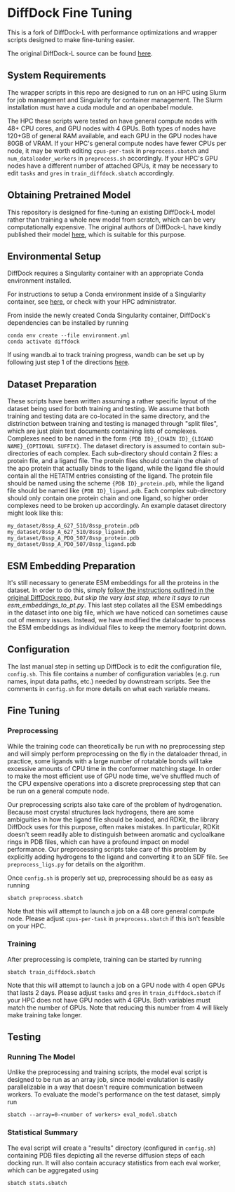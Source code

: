 # DiffDock Fine Tuning 

This is a fork of DiffDock-L with performance optimizations and wrapper scripts designed to make fine-tuning easier.

The original DiffDock-L source can be found [here](https://github.com/gcorso/DiffDock/).

## System Requirements

The wrapper scripts in this repo are designed to run on an HPC using Slurm for job management and Singularity for container management. The Slurm installation must have a cuda module and an openbabel module.

The HPC these scripts were tested on have general compute nodes with 48+ CPU cores, and GPU nodes with 4 GPUs. Both types of nodes have 120+GB of general RAM available, and each GPU in the GPU nodes have 80GB of VRAM. If your HPC's general compute nodes have fewer CPUs per node, it may be worth editing `cpus-per-task` in `preprocess.sbatch` and `num_dataloader_workers` in `preprocess.sh` accordingly. If your HPC's GPU nodes have a different number of attached GPUs, it may be necessary to edit `tasks` and `gres` in `train_diffdock.sbatch` accordingly.

## Obtaining Pretrained Model

This repository is designed for fine-tuning an existing DiffDock-L model rather than training a whole new model from scratch, which can be very computationally expensive. The original authors of DiffDock-L have kindly published their model [here](https://github.com/gcorso/DiffDock/releases/download/v1.1/diffdock_models.zip), which is suitable for this purpose.

## Environmental Setup

DiffDock requires a Singularity container with an appropriate Conda environment installed.

For instructions to setup a Conda environment inside of a Singularity container, see [here](https://sites.google.com/nyu.edu/nyu-hpc/hpc-systems/greene/software/singularity-with-miniconda), or check with your HPC administrator.

From inside the newly created Conda Singularity container, DiffDock's dependencies can be installed by running

    conda env create --file environment.yml
    conda activate diffdock

If using wandb.ai to track training progress, wandb can be set up by following just step 1 of the directions [here](https://wandb.ai/quickstart?utm_source=app-resource-center&utm_medium=app&utm_term=quickstart&product=models).

## Dataset Preparation

These scripts have been written assuming a rather specific layout of the dataset being used for both training and testing. We assume that both training and testing data are co-located in the same directory, and the distrinction between training and testing is managed through "split files", which are just plain text documents containing lists of complexes. Complexes need to be named in the form `{PDB ID}_{CHAIN ID}_{LIGAND NAME}_{OPTIONAL SUFFIX}`. The dataset directory is assumed to contain sub-directories of each complex. Each sub-directory should contain 2 files: a protein file, and a ligand file. The protein files should contain the chain of the apo protein that actually binds to the ligand, while the ligand file should contain all the HETATM entries consisting of the ligand. The protein file should be named using the scheme `{PDB ID}_protein.pdb`, while the ligand file should be named like `{PDB ID}_ligand.pdb`. Each complex sub-directory should only contain one protein chain and one ligand, so higher order complexes need to be broken up accordingly. An example dataset directory might look like this:

    my_dataset/8ssp_A_627_510/8ssp_protein.pdb
    my_dataset/8ssp_A_627_510/8ssp_ligand.pdb
    my_dataset/8ssp_A_PDO_507/8ssp_protein.pdb
    my_dataset/8ssp_A_PDO_507/8ssp_ligand.pdb

## ESM Embedding Preparation

It's still necessary to generate ESM embeddings for all the proteins in the dataset. In order to do this, simply [follow the instructions outlined in the original DiffDock repo](https://github.com/gcorso/DiffDock/blob/main/README.md#generate-the-esm2-embeddings-for-the-proteins), *but skip the very last step, where it says to run esm_embeddings_to_pt.py*. This last step collates all the ESM embeddings in the dataset into one big file, which we have noticed can sometimes cause out of memory issues. Instead, we have modified the dataloader to process the ESM embeddings as individual files to keep the memory footprint down.

## Configuration

The last manual step in setting up DiffDock is to edit the configuration file, `config.sh`. This file contains a number of configuration variables (e.g. run names, input data paths, etc.) needed by downstream scripts. See the comments in `config.sh` for more details on what each variable means.

## Fine Tuning

### Preprocessing

While the training code can theoretically be run with no preprocessing step and will simply perform preprocessing on the fly in the dataloader thread, in practice, some ligands with a large number of rotatable bonds will take excessive amounts of CPU time in the conformer matching stage. In order to make the most efficient use of GPU node time, we've shuffled much of the CPU expensive operations into a discrete preprocessing step that can be run on a general compute node.

Our preprocessing scripts also take care of the problem of hydrogenation. Because most crystal structures lack hydrogens, there are some ambiguities in how the ligand file should be loaded, and RDKit, the library DiffDock uses for this purpose, often makes mistakes. In particular, RDKit doesn't seem readily able to distinguish between aromatic and cycloalkane rings in PDB files, which can have a profound impact on model performance. Our preprocessing scripts take care of this problem by explicitly adding hydrogens to the ligand and converting it to an SDF file. `See preprocess_ligs.py` for details on the algorithm.

Once `config.sh` is properly set up, preprocessing should be  as easy as running

    sbatch preprocess.sbatch

Note that this will attempt to launch a job on a 48 core general compute node. Please adjust `cpus-per-task` in `preprocess.sbatch` if this isn't feasible on your HPC.

### Training

After preprocessing is complete, training can be started by running

    sbatch train_diffdock.sbatch

Note that this will attempt to launch a job on a GPU node with 4 open GPUs that lasts 2 days. Please adjust `tasks` and `gres` in `train_diffdock.sbatch` if your HPC does not have GPU nodes with 4 GPUs. Both variables must match the number of GPUs. Note that reducing this number from 4 will likely make training take longer.

## Testing

### Running The Model

Unlike the preprocessing and training scripts, the model eval script is designed to be run as an array job, since model evalutation is easily parallelizable in a way that doesn't require communication between workers. To evaluate the model's performance on the test dataset, simply run

    sbatch --array=0-<number of workers> eval_model.sbatch

### Statistical Summary

The eval script will create a "results" directory (configured in `config.sh`) containing PDB files depicting all the reverse diffusion steps of each docking run. It will also contain accuracy statistics from each eval worker, which can be aggregated using

    sbatch stats.sbatch
